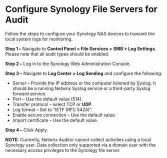 # Configure Synology File Servers for Audit

Follow the steps to configure your Synology NAS devices to transmit the local system logs for
monitoring.

**Step 1 –** Navigate to **Control Panel > File Services > SMB > Log Settings**. Please note that
all audit types should be enabled.

**Step 2 –** Log in to the Synology Web Administration Console.

**Step 3 –** Navigate to **Log Center > Log Sending** and configure the following:

- Server – Provide the IP address or the computer listened by Syslog. It should be a running Netwrix
  Syslog service or a third-party Syslog forward service.
- Port – Use the default value (514).
- Transfer protocol – select TCP or **UDP**.
- Log format – Set to "IETF (RFC 5424)".
- Enable secure connection – Use the default value.
- Import certificate – Use the default value.

**Step 4 –** Click Apply.

**NOTE:** Currently, Netwrix Auditor cannot collect activities using a local Synology user. Data
collection only supported via a domain user with the necessary access privileges to the Synology
file server.
